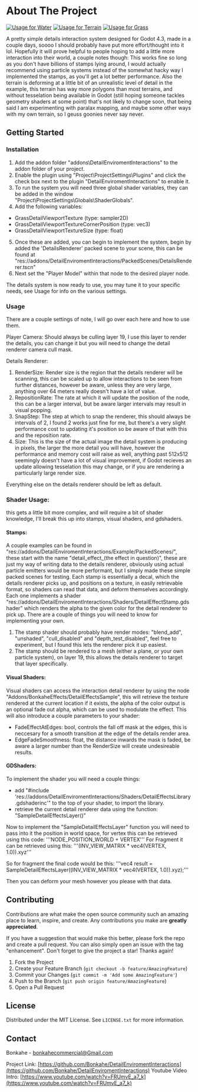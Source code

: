 <!-- ABOUT THE PROJECT -->
# About The Project

[![Usage for Water][water-example]]()
[![Usage for Terrain][terrain-example]]()
[![Usage for Grass][grass-example]]()

A pretty simple details interaction system designed for Godot 4.3, made in a couple days, soooo I should probably have put more effort/thought into it lol.
Hopefully it will prove helpful to people hoping to add a little more interaction into their world, a couple notes though:
This works fine so long as you don't have billions of stamps lying around, I would actually recommend using particle systems instead of the somewhat hacky way I implemented the stamps, as you'll get a lot better performance. 
Also the terrain is deforming at a little bit of an unrealistic level of detail in the example, this terrain has way more polygons than most terrains, and without tesselation being available in Godot (still hoping someone tackles geometry shaders at some point) that's not likely to change soon, that being said I am experimenting with paralax mapping, and maybe some other ways with my own terrain, so I geuss goonies never say never.


<!-- GETTING STARTED -->
## Getting Started


### Installation

1. Add the addon folder "addons\DetailEnviromentInteractions" to the addon folder of your project.
2. Enable the plugin using "Project\ProjectSettings\Plugins" and click the check box next to the plugin "DetailEnviromentInteractions" to enable it.
3. To run the system you will need three global shader variables, they can be added in the window "Project\ProjectSettings\Globals\ShaderGlobals".
4. Add the following variables:
  * GrassDetailViewportTexture (type: sampler2D)
  * GrassDetailViewportTextureCornerPosition (type: vec3)
  * GrassDetailViewportTextureSize (type: float)
5. Once these are added, you can begin to implement the system, begin by added the 'DetailsRenderer' packed scene to your scene, this can be found at "res://addons/DetailEnviromentInteractions/PackedScenes/DetailsRenderer.tscn"
6. Next set the "Player Model" within that node to the desired player node.

The details system is now ready to use, you may tune it to your specific needs, see Usage for info on the various settings.


### Usage

There are a couple settings of note, I will go over each here and how to use them.

Player Camera:
Should always be culling layer 19, I use this layer to render the details, you can change it but you will need to change the detail renderer camera cull mask.

Details Renderer:
1. RenderSize: Render size is the region that the details renderer will be scanning, this can be scaled up to allow interactions to be seen from further distances, however be aware, unless they are very large, anything over 64 meters really doesn't have a lot of value.
2. RepositionRate: The rate at which it will update the position of the node, this can be a larger interval, but be aware larger intervals may result in visual popping.
3. SnapStep: The step at which to snap the renderer, this should always be intervals of 2, I found 2 works just fine for me, but there's a very slight performance cost to updating it's position so be aware of that with this and the reposition rate.
4. Size: This is the size of the actual image the detail system is producing in pixels, the larger the more detail you will have, however the performance and memory cost will raise as well, anything past 512x512 seemingly doesn't have a lot of visual improvement, if Godot recieves an update allowing tesselation this may change, or if you are rendering a particularly large render size.

Everything else on the details renderer should be left as default.

### Shader Usage:
this gets a little bit more complex, and will require a bit of shader knowledge, I'll break this up into stamps, visual shaders, and gdshaders.

#### Stamps:
A couple examples can be found in "res://addons/DetailEnviromentInteractions/Example/PackedScenes/", these start with the name "detail_effect_(the effect in question)", these are just my way of writing data to the details renderer, obviously using actual particle emitters would be more performant, but I simply made these simple packed scenes for testing.
Each stamp is essentially a decal, which the details renderer picks up, and positions on a texture, in easily retrievable format, so shaders can read that data, and deform themselves accordingly.
Each one implements a shader "res://addons/DetailEnviromentInteractions/Shaders/DetailEffectStamp.gdshader" which renders the alpha to the given color for the detail renderer to pick up. There are a couple of things you will need to know for implementing your own.
1. The stamp shader should probably have render modes: "blend_add", "unshaded", "cull_disabled" and "depth_test_disabled", feel free to experiment, but I found this lets the renderer pick it up easiest.
2. The stamp should be rendered to a mesh (either a plane, or your own particle system), on layer 19, this allows the details renderer to target that layer specifically.

#### Visual Shaders:
Visual shaders can access the interaction detail renderer by using the node "Addons/BonkaheEffects/DetailEffectsSample", this will retrieve the texture rendered at the current location if it exists, the alpha of the color output is an optional fade out alpha, which can be used to modulate the effect.
This will also introduce a couple parameters to your shader:
* FadeEffectAtEdges: bool, controls the fall off mask at the edges, this is neccesary for a smooth transition at the edge of the details render area.
* EdgeFadeSmoothness: float, the distance inwards the mask is faded, be aware a larger number than the RenderSize will create undesireable results.

#### GDShaders:
To implement the shader you will need a couple things:
* add "#include 'res://addons/DetailEnviromentInteractions/Shaders/DetailEffectsLibrary.gdshaderinc'" to  the top of your shader, to import the library.
* retrieve the current detail renderer data using the function: "SampleDetailEffectsLayer()"
  
Now to implement the "SampleDetailEffectsLayer" function you will need to pass into it the position in world space, for vertex this can be retrieved using this code:
'''NODE_POSITION_WORLD + VERTEX'''
For Fragment it can be retrieved using this:
'''(INV_VIEW_MATRIX * vec4(VERTEX, 1.0)).xyz'''

So for fragment the final code would be this:
'''vec4 result = SampleDetailEffectsLayer((INV_VIEW_MATRIX * vec4(VERTEX, 1.0)).xyz);'''

Then you can deform your mesh however you please with that data.

<!-- CONTRIBUTING -->
## Contributing

Contributions are what make the open source community such an amazing place to learn, inspire, and create. Any contributions you make are **greatly appreciated**.

If you have a suggestion that would make this better, please fork the repo and create a pull request. You can also simply open an issue with the tag "enhancement".
Don't forget to give the project a star! Thanks again!

1. Fork the Project
2. Create your Feature Branch (`git checkout -b feature/AmazingFeature`)
3. Commit your Changes (`git commit -m 'Add some AmazingFeature'`)
4. Push to the Branch (`git push origin feature/AmazingFeature`)
5. Open a Pull Request


<!-- LICENSE -->
## License

Distributed under the MIT License. See `LICENSE.txt` for more information.

<!-- CONTACT -->
## Contact

Bonkahe - bonkahecommercial@Gmail.com

Project Link: [https://github.com/Bonkahe/DetailEnviromentInteractions](https://github.com/Bonkahe/DetailEnviromentInteractions)
Youtube Video Intro: [https://www.youtube.com/watch?v=FRUmvE_a7_k](https://www.youtube.com/watch?v=FRUmvE_a7_k)

<!-- MARKDOWN LINKS & IMAGES -->

[water-example]: ExampleWater.gif
[terrain-example]: ExampleTerrain.gif
[grass-example]: ExampleGrass.gif
